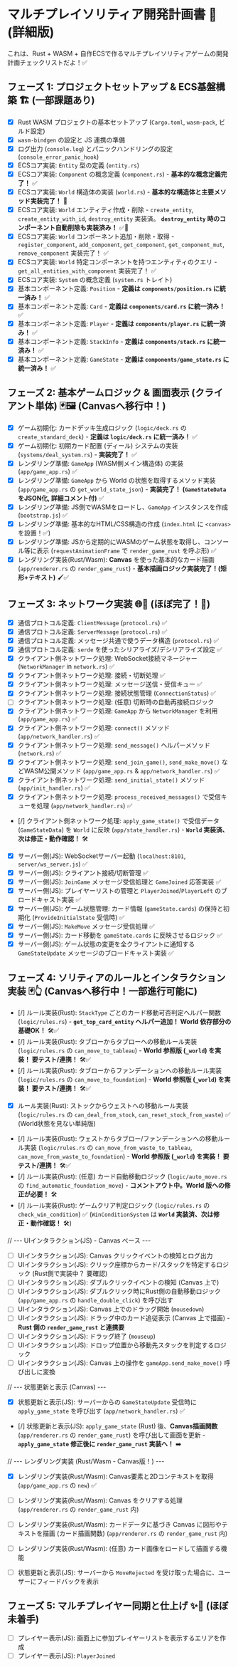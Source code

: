 # マルチプレイソリティア開発計画書 🚀 (詳細版)

これは、Rust + WASM + 自作ECSで作るマルチプレイソリティアゲームの開発計画チェックリストだよ！✅

## フェーズ 1: プロジェクトセットアップ & ECS基盤構築 🏗️ (**一部課題あり**)

- [x] Rust WASM プロジェクトの基本セットアップ (`Cargo.toml`, `wasm-pack`, ビルド設定)
- [x] `wasm-bindgen` の設定と JS 連携の準備
- [x] ログ出力 (`console.log`) とパニックハンドリングの設定 (`console_error_panic_hook`)
- [x] ECSコア実装: `Entity` 型の定義 (`entity.rs`)
- [x] ECSコア実装: `Component` の概念定義 (`component.rs`) - **基本的な概念定義完了！** ✅
- [x] ECSコア実装: `World` 構造体の実装 (`world.rs`) - **基本的な構造体と主要メソッド実装完了！** 🎉
- [x] ECSコア実装: `World` エンティティ作成・削除 - `create_entity`, `create_entity_with_id`, `destroy_entity` 実装済。 **`destroy_entity` 時のコンポーネント自動削除も実装済み！** ✅🧹
- [x] ECSコア実装: `World` コンポーネント追加・削除・取得 - `register_component`, `add_component`, `get_component`, `get_component_mut`, `remove_component` 実装完了！ ✅
- [x] ECSコア実装: `World` 特定コンポーネントを持つエンティティのクエリ - `get_all_entities_with_component` 実装完了！ ✅
- [x] ECSコア実装: `System` の概念定義 (`system.rs` トレイト)
- [x] 基本コンポーネント定義: `Position` - **定義は `components/position.rs` に統一済み！** ✅
- [x] 基本コンポーネント定義: `Card` - **定義は `components/card.rs` に統一済み！** ✅
- [x] 基本コンポーネント定義: `Player` - **定義は `components/player.rs` に統一済み！** ✅
- [x] 基本コンポーネント定義: `StackInfo` - **定義は `components/stack.rs` に統一済み！** ✅
- [x] 基本コンポーネント定義: `GameState` - **定義は `components/game_state.rs` に統一済み！** ✅

## フェーズ 2: 基本ゲームロジック & 画面表示 (クライアント単体) 🃏🖼️ (Canvasへ移行中！)

- [x] ゲーム初期化: カードデッキ生成ロジック (`logic/deck.rs` の `create_standard_deck`) - **定義は `logic/deck.rs` に統一済み！** ✅
- [x] ゲーム初期化: 初期カード配置 (ディール) システムの実装 (`systems/deal_system.rs`) - **実装完了！** ✅
- [x] レンダリング準備: `GameApp` (WASM側メイン構造体) の実装 (`app/game_app.rs`) ✅
- [x] レンダリング準備: `GameApp` から World の状態を取得するメソッド実装 (`app/game_app.rs` の `get_world_state_json`) - **実装完了！ (`GameStateData` をJSON化, 詳細コメント付)** ✅
- [x] レンダリング準備: JS側でWASMをロードし、`GameApp` インスタンスを作成 (`bootstrap.js`) ✅
- [x] レンダリング準備: 基本的なHTML/CSS構造の作成 (`index.html` に `<canvas>` を設置！✅)
- [x] レンダリング準備: JSから定期的にWASMのゲーム状態を取得し、コンソール等に表示 (`requestAnimationFrame` で `render_game_rust` を呼ぶ形) ✅
- [x] レンダリング実装(Rust/Wasm): **Canvas** を使った基本的なカード描画 (`app/renderer.rs` の `render_game_rust`) - **基本描画ロジック実装完了！(矩形+テキスト)** 🖌️✅

## フェーズ 3: ネットワーク実装 🌐🤝 (ほぼ完了！🎉)

- [x] 通信プロトコル定義: `ClientMessage` (`protocol.rs`) ✅
- [x] 通信プロトコル定義: `ServerMessage` (`protocol.rs`) ✅
- [x] 通信プロトコル定義: メッセージ共通で使うデータ構造 (`protocol.rs`) ✅
- [x] 通信プロトコル定義: `serde` を使ったシリアライズ/デシリアライズ設定 ✅
- [x] クライアント側ネットワーク処理: WebSocket接続マネージャー (`NetworkManager` in `network.rs`) ✅
- [x] クライアント側ネットワーク処理: 接続・切断処理 ✅
- [x] クライアント側ネットワーク処理: メッセージ送信・受信キュー ✅
- [x] クライアント側ネットワーク処理: 接続状態管理 (`ConnectionStatus`) ✅
- [ ] クライアント側ネットワーク処理: (任意) 切断時の自動再接続ロジック
- [x] クライアント側ネットワーク処理: `GameApp` から `NetworkManager` を利用 (`app/game_app.rs`) ✅
- [x] クライアント側ネットワーク処理: `connect()` メソッド (`app/network_handler.rs`) ✅
- [x] クライアント側ネットワーク処理: `send_message()` ヘルパーメソッド (`network.rs`) ✅
- [x] クライアント側ネットワーク処理: `send_join_game()`, `send_make_move()` などWASM公開メソッド (`app/game_app.rs` & `app/network_handler.rs`) ✅
- [x] クライアント側ネットワーク処理: `send_initial_state()` メソッド (`app/init_handler.rs`) ✅
- [x] クライアント側ネットワーク処理: `process_received_messages()` で受信キューを処理 (`app/network_handler.rs`) ✅
- [/] クライアント側ネットワーク処理: `apply_game_state()` で受信データ (`GameStateData`) を `World` に反映 (`app/state_handler.rs`) - **`World` 実装済、次は修正・動作確認！** 🛠️
- [x] サーバー側(JS): WebSocketサーバー起動 (`localhost:8101`, `server/ws_server.js`) ✅
- [x] サーバー側(JS): クライアント接続/切断管理 ✅
- [x] サーバー側(JS): `JoinGame` メッセージ受信処理と `GameJoined` 応答実装 ✅
- [x] サーバー側(JS): プレイヤーリストの管理と `PlayerJoined`/`PlayerLeft` のブロードキャスト実装 ✅
- [x] サーバー側(JS): ゲーム状態管理: カード情報 (`gameState.cards`) の保持と初期化 (`ProvideInitialState` 受信時) ✅
- [x] サーバー側(JS): `MakeMove` メッセージ受信処理 ✅
- [x] サーバー側(JS): カード移動を `gameState.cards` に反映させるロジック ✅
- [x] サーバー側(JS): ゲーム状態の変更を全クライアントに通知する `GameStateUpdate` メッセージのブロードキャスト実装 ✅

## フェーズ 4: ソリティアのルールとインタラクション実装 🃏👆 (Canvasへ移行中！一部進行可能に)

- [/] ルール実装(Rust): `StackType` ごとのカード移動可否判定ヘルパー関数 (`logic/rules.rs`) - **`get_top_card_entity` ヘルパー追加！ World 依存部分の基礎OK！** 🛠️✅
- [/] ルール実装(Rust): タブローからタブローへの移動ルール実装 (`logic/rules.rs` の `can_move_to_tableau`) - **World 参照版 (`_world`) を実装！ 要テスト/連携！** 🛠️✅
- [/] ルール実装(Rust): タブローからファンデーションへの移動ルール実装 (`logic/rules.rs` の `can_move_to_foundation`) - **World 参照版 (`_world`) を実装！ 要テスト/連携！** 🛠️✅
- [x] ルール実装(Rust): ストックからウェストへの移動ルール実装 (`logic/rules.rs` の `can_deal_from_stock`, `can_reset_stock_from_waste`) ✅ (World状態を見ない単純版)
- [/] ルール実装(Rust): ウェストからタブロー/ファンデーションへの移動ルール実装 (`logic/rules.rs` の `can_move_from_waste_to_tableau`, `can_move_from_waste_to_foundation`) - **World 参照版 (`_world`) を実装！ 要テスト/連携！** 🛠️✅
- [/] ルール実装(Rust): (任意) カード自動移動ロジック (`logic/auto_move.rs` の `find_automatic_foundation_move`) - **コメントアウト中。World 版への修正が必要！** 🛠️
- [/] ルール実装(Rust): ゲームクリア判定ロジック (`logic/rules.rs` の `check_win_condition`) ✅ (`WinConditionSystem` は **`World` 実装済、次は修正・動作確認！** 🛠️)

// --- UIインタラクション(JS) - Canvas ベース ---
- [ ] UIインタラクション(JS): Canvas クリックイベントの検知とログ出力
- [ ] UIインタラクション(JS): クリック座標からカード/スタックを特定するロジック (Rust側で実装中？ 要確認)
- [ ] UIインタラクション(JS): ダブルクリックイベントの検知 (Canvas 上で)
- [ ] UIインタラクション(JS): ダブルクリック時にRust側の自動移動ロジック (`app/game_app.rs` の `handle_double_click`) を呼び出す
- [ ] UIインタラクション(JS): Canvas 上でのドラッグ開始 (`mousedown`)
- [ ] UIインタラクション(JS): ドラッグ中のカード追従表示 (Canvas 上で描画) - **Rust 側の `render_game_rust` と連携要**
- [ ] UIインタラクション(JS): ドラッグ終了 (`mouseup`)
- [ ] UIインタラクション(JS): ドロップ位置から移動先スタックを判定するロジック
- [ ] UIインタラクション(JS): Canvas 上の操作を `gameApp.send_make_move()` 呼び出しに変換

// --- 状態更新と表示 (Canvas) ---
- [x] 状態更新と表示(JS): サーバーからの `GameStateUpdate` 受信時に `apply_game_state` を呼び出す (`app/network_handler.rs`) ✅
- [/] 状態更新と表示(JS): `apply_game_state` (Rust) 後、**Canvas描画関数** (`app/renderer.rs` の `render_game_rust`) を呼び出して画面を更新 - **`apply_game_state` 修正後に `render_game_rust` 実装へ！** ➡️

// --- レンダリング実装 (Rust/Wasm - Canvas版！) ---
- [x] レンダリング実装(Rust/Wasm): Canvas要素と2Dコンテキストを取得 (`app/game_app.rs` の `new`) ✅
- [ ] レンダリング実装(Rust/Wasm): Canvas をクリアする処理 (`app/renderer.rs` の `render_game_rust` 内)
- [ ] レンダリング実装(Rust/Wasm): カードデータに基づき Canvas に図形やテキストを描画 (カード描画関数) (`app/renderer.rs` の `render_game_rust` 内)
- [ ] レンダリング実装(Rust/Wasm): (任意) カード画像をロードして描画する機能

- [ ] 状態更新と表示(JS): サーバーから `MoveRejected` を受け取った場合に、ユーザーにフィードバックを表示

## フェーズ 5: マルチプレイヤー同期と仕上げ ✨💅 (ほぼ未着手)

- [ ] プレイヤー表示(JS): 画面上に参加プレイヤーリストを表示するエリアを作成
- [ ] プレイヤー表示(JS): `PlayerJoined`